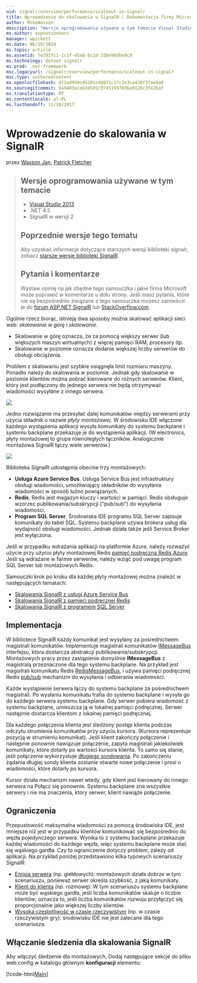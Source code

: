 ```yaml
---
uid: signalr/overview/performance/scaleout-in-signalr
title: Wprowadzenie do skalowania w SignalR | Dokumentacja firmy Microsoft
author: MikeWasson
description: "Wersje oprogramowania używane w tym temacie Visual Studio 2013 .NET 4.5 SignalR w wersji 2 poprzednie wersje tego tematu informacji o wcześniejszych wersji..."
ms.author: aspnetcontent
manager: wpickett
ms.date: 06/10/2014
ms.topic: article
ms.assetid: 7e781fc1-1c1f-45a8-bc1d-338e96dbe9c9
ms.technology: dotnet-signalr
ms.prod: .net-framework
msc.legacyurl: /signalr/overview/performance/scaleout-in-signalr
msc.type: authoredcontent
ms.openlocfilehash: 4f1ad959c45281cdd831c37c2e3ca428f3fae9a0
ms.sourcegitcommit: 9a9483aceb34591c97451997036a9120c3fe2baf
ms.translationtype: MT
ms.contentlocale: pl-PL
ms.lasthandoff: 11/10/2017
---
```

<a name="introduction-to-scaleout-in-signalr"></a>Wprowadzenie do skalowania w SignalR
====================
przez [Wasson Jan](https://github.com/MikeWasson), [Patrick Fletcher](https://github.com/pfletcher)

> ## <a name="software-versions-used-in-this-topic"></a>Wersje oprogramowania używane w tym temacie
> 
> 
> - [Visual Studio 2013](https://www.microsoft.com/visualstudio/eng/2013-downloads)
> - .NET 4.5
> - SignalR w wersji 2
>   
> 
> 
> ## <a name="previous-versions-of-this-topic"></a>Poprzednie wersje tego tematu
> 
> Aby uzyskać informacje dotyczące starszych wersji biblioteki signalr, zobacz [starsze wersje biblioteki SignalR](../older-versions/index.md).
> 
> ## <a name="questions-and-comments"></a>Pytania i komentarze
> 
> Wystaw opinię na jak zbędne tego samouczka i jakie firma Microsoft może poprawić w komentarze u dołu strony. Jeśli masz pytania, które nie są bezpośrednio związane z tego samouczka możesz zamieścić je do [forum ASP.NET SignalR](https://forums.asp.net/1254.aspx/1?ASP+NET+SignalR) lub [StackOverflow.com](http://stackoverflow.com/).


Ogólnie rzecz biorąc, istnieją dwa sposoby można skalować aplikacji sieci web: *skalowanie w górę* i *skalowanie*.

- Skalowanie w górę oznacza, że za pomocą większy serwer (lub większych maszyn wirtualnych) z więcej pamięci RAM, procesory itp.
- Skalowanie w poziomie oznacza dodanie większej liczby serwerów do obsługi obciążenia.

Problem z skalowaniu jest szybkie osiągnęła limit rozmiaru maszyny. Ponadto należy do skalowania w poziomie. Jednak gdy skalowanie w poziomie klientów można pobrać kierowane do różnych serwerów. Klient, który jest podłączony do jednego serwera nie będą otrzymywać wiadomości wysyłane z innego serwera.

![](scaleout-in-signalr/_static/image1.png)

Jedno rozwiązanie ma przesyłać dalej komunikatów między serwerami przy użycia składnik o nazwie *płyty montażowej*. W środowisku IDE włączone każdego wystąpienia aplikacji wysyła komunikaty do systemu backplane i systemu backplane przekazuje je do wystąpienia aplikacji. (W electronics, płyty montażowej to grupa równoległych łączników. Analogicznie montażowa SignalR łączy wiele serwerów.)

![](scaleout-in-signalr/_static/image2.png)

Biblioteka SignalR udostępnia obecnie trzy montażowych:

- **Usługa Azure Service Bus**. Usługa Service Bus jest infrastruktury obsługi wiadomości, umożliwiający składników do wysyłania wiadomości w sposób luźno powiązanych.
- **Redis**. Redis jest magazyn kluczy i wartości w pamięci. Redis obsługuje wzorzec publikowania/subskrypcji ("pub/sub") do wysyłania wiadomości.
- **Program SQL Server**. Środowiska IDE programu SQL Server zapisuje komunikaty do tabel SQL. Systemu backplane używa brokera usług dla wydajność obsługi wiadomości. Jednak działa także jeśli Service Broker jest wyłączona.

Jeśli w przypadku wdrażania aplikacji na platformie Azure, należy rozważyć użycie przy użyciu płyty montażowej Redis [pamięć podręczna Redis Azure](https://azure.microsoft.com/en-us/services/cache/). Jeśli są wdrażane w farmie serwerów, należy wziąć pod uwagę program SQL Server lub montażowych Redis.

Samouczki krok po kroku dla każdej płyty montażowej można znaleźć w następujących tematach:

- [Skalowania SignalR z usługi Azure Service Bus](scaleout-with-windows-azure-service-bus.md)
- [Skalowania SignalR z pamięci podręcznej Redis](scaleout-with-redis.md)
- [Skalowania SignalR z programem SQL Server](scaleout-with-sql-server.md)

## <a name="implementation"></a>Implementacja

W bibliotece SignalR każdy komunikat jest wysyłany za pośrednictwem magistrali komunikatów. Implementuje magistrali komunikatów [IMessageBus](https://msdn.microsoft.com/en-us/library/microsoft.aspnet.signalr.messaging.imessagebus(v=vs.100).aspx) interfejsu, która dostarcza abstrakcji publikowania/subskrypcji. Montażowych pracy przez zastąpienie domyślnie **IMessageBus** z magistralą przeznaczone dla tego systemu backplane. Na przykład jest magistrali komunikatu Redis [RedisMessageBus](https://msdn.microsoft.com/en-us/library/microsoft.aspnet.signalr.redis.redismessagebus(v=vs.100).aspx), i używa pamięci podręcznej Redis [pub/sub](http://redis.io/topics/pubsub) mechanizm do wysyłania i odbierania wiadomości.

Każde wystąpienie serwera łączy do systemu backplane za pośrednictwem magistrali. Po wysłaniu komunikatu trafia do systemu backplane i wysyła go do każdego serwera systemu backplane. Gdy serwer pobiera wiadomość z systemu backplane, umieszcza ją w lokalnej pamięci podręcznej. Serwer następnie dostarcza klientom z lokalnej pamięci podręcznej.

Dla każdego połączenia klienta jest śledzony postęp klienta podczas odczytu strumienia komunikatów przy użyciu kursora. (Kursora reprezentuje pozycją w strumieniu komunikat). Jeśli klient zakończy połączenie i następnie ponownie nawiązuje połączenie, zapyta magistrali jakiekolwiek komunikaty, które dotarły po wartości kursora klienta. To samo się stanie, jeśli połączenie wykorzystuje [długiego sondowania](../getting-started/introduction-to-signalr.md#transports). Po zakończeniu żądania długiej sondy klienta zostanie otwarte nowe połączenie i prosi o wiadomości, które dotarły po kursora.

Kursor działa mechanizm nawet wtedy, gdy klient jest kierowany do innego serwera na Połącz się ponownie. Systemu backplane zna wszystkie serwery i nie ma znaczenia, który serwer, klient nawiąże połączenie.

## <a name="limitations"></a>Ograniczenia

Przepustowość maksymalna wiadomości za pomocą środowiska IDE, jest mniejsze niż jest w przypadku klientów komunikować się bezpośrednio do węzła pojedynczego serwera. Wynika to z systemu backplane przekazuje każdej wiadomości do każdego węzła, więc systemu backplane może stać się wąskiego gardła. Czy to ograniczenie dotyczy problem, zależy od aplikacji. Na przykład poniżej przedstawiono kilka typowych scenariuszy SignalR:

- [Emisja serwera](../getting-started/tutorial-server-broadcast-with-signalr.md) (np. giełdowych): montażowych działa dobrze w tym scenariuszu, ponieważ serwer określa szybkość, z jaką komunikaty.
- [Klient do klienta](../getting-started/tutorial-getting-started-with-signalr.md) (np. rozmowę): W tym scenariuszu systemu backplane może być wąskiego gardła, jeśli liczba komunikatów skaluje o liczbie klientów; oznacza to, jeśli liczba komunikatów rozwoju przyłączyć się proporcjonalnie jako większej liczby klientów.
- [Wysoka częstotliwość w czasie rzeczywistym](../getting-started/tutorial-high-frequency-realtime-with-signalr.md) (np. w czasie rzeczywistym gry): środowisku IDE nie jest zalecane dla tego scenariusza.

## <a name="enabling-tracing-for-signalr-scaleout"></a>Włączanie śledzenia dla skalowania SignalR

Aby włączyć śledzenie dla montażowych, Dodaj następujące sekcje do pliku web.config w katalogu głównym **konfiguracji** elementu:

[!code-html[Main](scaleout-in-signalr/samples/sample1.html)]
